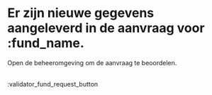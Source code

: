 # Er zijn nieuwe gegevens aangeleverd in de aanvraag voor :fund_name.

Open de beheeromgeving om de aanvraag te beoordelen.
&nbsp;  
&nbsp;  

:validator_fund_request_button
